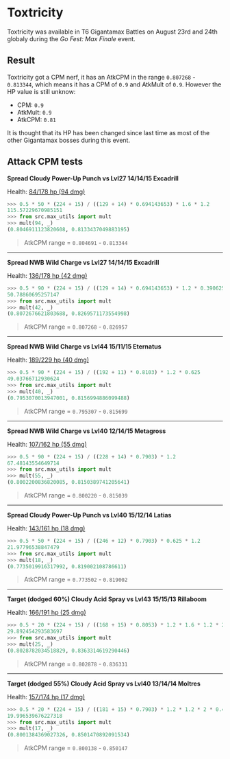 # Toxtricity

Toxtricity was available in T6 Gigantamax Battles on August 23rd and 24th globaly during the *Go Fest: Max Finale* event.

## Result

Toxtricity got a CPM nerf, it has an AtkCPM in the range `0.807268` - `0.813344`, which means it has a CPM of `0.9` and AtkMult of `0.9`. However the HP value is still unknow:

- CPM: `0.9`
- AtkMult: `0.9`
- AtkCPM: `0.81`

It is thought that its HP has been changed since last time as most of the other Gigantamax bosses during this event.

## Attack CPM tests

**Spread Cloudy Power-Up Punch vs Lvl27 14/14/15 Excadrill**

Health: [84/178 hp (94 dmg)](../../res/toxtricity_01.png)

```python
>>> 0.5 * 50 * (224 + 15) / ((129 + 14) * 0.694143653) * 1.6 * 1.2
115.57229670985151
>>> from src.max_utils import mult
>>> mult(94, _)
(0.8046911123820608, 0.8133437049883195)
```

> AtkCPM range = `0.804691` - `0.813344`

---

**Spread NWB Wild Charge vs Lvl27 14/14/15 Excadrill**

Health: [136/178 hp (42 dmg)](../../res/toxtricity_02.png)

```python
>>> 0.5 * 90 * (224 + 15) / ((129 + 14) * 0.694143653) * 1.2 * 0.390625
50.78860695257147
>>> from src.max_utils import mult
>>> mult(42, _)
(0.8072676621803688, 0.8269571173554998)
```

> AtkCPM range = `0.807268` - `0.826957`

---

**Spread NWB Wild Charge vs Lvl44 15/11/15 Eternatus**

Health: [189/229 hp (40 dmg)](../../res/toxtricity_03.png)

```python
>>> 0.5 * 90 * (224 + 15) / ((192 + 11) * 0.8103) * 1.2 * 0.625
49.03766712930624
>>> from src.max_utils import mult
>>> mult(40, _)
(0.7953070013947001, 0.8156994886099488)
```

> AtkCPM range = `0.795307` - `0.815699`

---

**Spread NWB Wild Charge vs Lvl40 12/14/15 Metagross**

Health: [107/162 hp (55 dmg)](../../res/toxtricity_04.png)

```python
>>> 0.5 * 90 * (224 + 15) / ((228 + 14) * 0.7903) * 1.2
67.48143554649714
>>> from src.max_utils import mult
>>> mult(55, _)
(0.8002200836820085, 0.8150389741205641)
```

> AtkCPM range = `0.800220` - `0.815039`

---

**Spread Cloudy Power-Up Punch vs Lvl40 15/12/14 Latias**

Health: [143/161 hp (18 dmg)](../../res/toxtricity_05.png)

```python
>>> 0.5 * 50 * (224 + 15) / ((246 + 12) * 0.7903) * 0.625 * 1.2
21.97796538847479
>>> from src.max_utils import mult
>>> mult(18, _)
(0.7735019916317992, 0.819002108786611)
```

> AtkCPM range = `0.773502` - `0.819002`

---

**Target (dodged 60%) Cloudy Acid Spray vs Lvl43 15/15/13 Rillaboom**

Health: [166/191 hp (25 dmg)](../../res/toxtricity_06.png)

```python
>>> 0.5 * 20 * (224 + 15) / ((168 + 15) * 0.8053) * 1.2 * 1.6 * 1.2 * 2 * 0.4
29.892454293583697
>>> from src.max_utils import mult
>>> mult(25, _)
(0.8028782034518829, 0.8363314619290446)
```

> AtkCPM range = `0.802878` - `0.836331`

---

**Target (dodged 55%) Cloudy Acid Spray vs Lvl40 13/14/14 Moltres**

Health: [157/174 hp (17 dmg)](../../res/toxtricity_07.png)

```python
>>> 0.5 * 20 * (224 + 15) / ((181 + 15) * 0.7903) * 1.2 * 1.2 * 2 * 0.45
19.996539676227318
>>> from src.max_utils import mult
>>> mult(17, _)
(0.8001384369027326, 0.8501470892091534)
```

> AtkCPM range = `0.800138` - `0.850147`
